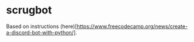 # scrugbot

Based on instructions (here)[https://www.freecodecamp.org/news/create-a-discord-bot-with-python/].